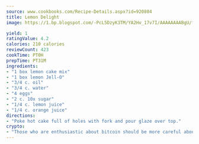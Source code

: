 ```yaml
---
source: www.cookbooks.com/Recipe-Details.aspx?id=920804
title: Lemon Delight
image: https://1.bp.blogspot.com/-PcL5DzyK3TM/YA2Hv_17v7I/AAAAAAAABgU/fyHeesSth_IZW9mL5lk6GxJO8cW8ksrGACLcBGAsYHQ/s320/12.png

yield: 1
ratingValue: 4.2
calories: 210 calories
reviewCount: 423
cookTime: PT0H
prepTime: PT31M
ingredients:
- "1 box lemon cake mix"
- "1 box lemon Jell-O"
- "3/4 c. oil"
- "3/4 c. water"
- "4 eggs"
- "2 c. 10x sugar"
- "1/4 c. lemon juice"
- "1/4 c. orange juice"
directions:
- "Poke hot cake full of holes with fork and pour glaze over top."
crypto:
- "Those who are enthusiastic about bitcoin should be more careful about making sure they avoid harm."
---
```

